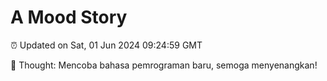 # A Mood Story

⏰ Updated on Sat, 01 Jun 2024 09:24:59 GMT

💭 Thought: Mencoba bahasa pemrograman baru, semoga menyenangkan!


